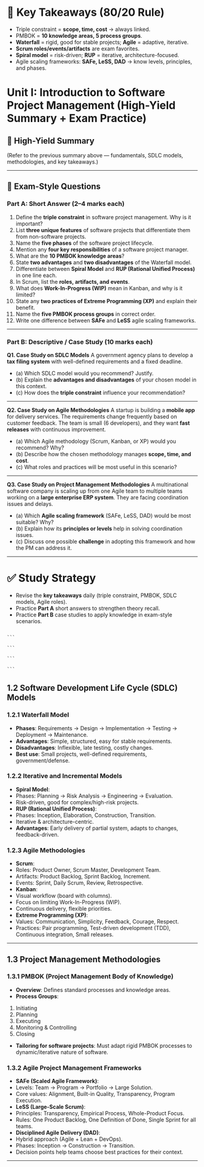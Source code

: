 # 🔑 Key Takeaways (80/20 Rule)

- Triple constraint = **scope, time, cost** → always linked.
- PMBOK = **10 knowledge areas, 5 process groups**.
- **Waterfall** = rigid, good for stable projects; **Agile** = adaptive, iterative.
- **Scrum roles/events/artifacts** are exam favorites.
- **Spiral model** = risk-driven; **RUP** = iterative, architecture-focused.
- Agile scaling frameworks: **SAFe, LeSS, DAD** → know levels, principles, and phases.

# Unit I: Introduction to Software Project Management (High-Yield Summary + Exam Practice)

## 🔑 High-Yield Summary

(Refer to the previous summary above — fundamentals, SDLC models, methodologies, and key takeaways.)

---

## 📝 Exam-Style Questions

### Part A: Short Answer (2–4 marks each)

1. Define the **triple constraint** in software project management. Why is it important?
2. List **three unique features** of software projects that differentiate them from non-software projects.
3. Name the **five phases** of the software project lifecycle.
4. Mention any **four key responsibilities** of a software project manager.
5. What are the **10 PMBOK knowledge areas**?
6. State **two advantages** and **two disadvantages** of the Waterfall model.
7. Differentiate between **Spiral Model** and **RUP (Rational Unified Process)** in one line each.
8. In Scrum, list the **roles, artifacts, and events**.
9. What does **Work-In-Progress (WIP)** mean in Kanban, and why is it limited?
10. State any **two practices of Extreme Programming (XP)** and explain their benefit.
11. Name the **five PMBOK process groups** in correct order.
12. Write one difference between **SAFe** and **LeSS** agile scaling frameworks.

---

### Part B: Descriptive / Case Study (10 marks each)

**Q1. Case Study on SDLC Models**
A government agency plans to develop a **tax filing system** with well-defined requirements and a fixed deadline.

- (a) Which SDLC model would you recommend? Justify.
- (b) Explain the **advantages and disadvantages** of your chosen model in this context.
- (c) How does the **triple constraint** influence your recommendation?

---

**Q2. Case Study on Agile Methodologies**
A startup is building a **mobile app** for delivery services. The requirements change frequently based on customer feedback. The team is small (6 developers), and they want **fast releases** with continuous improvement.

- (a) Which Agile methodology (Scrum, Kanban, or XP) would you recommend? Why?
- (b) Describe how the chosen methodology manages **scope, time, and cost**.
- (c) What roles and practices will be most useful in this scenario?

---

**Q3. Case Study on Project Management Methodologies**
A multinational software company is scaling up from one Agile team to multiple teams working on a **large enterprise ERP system**. They are facing coordination issues and delays.

- (a) Which **Agile scaling framework** (SAFe, LeSS, DAD) would be most suitable? Why?
- (b) Explain how its **principles or levels** help in solving coordination issues.
- (c) Discuss one possible **challenge** in adopting this framework and how the PM can address it.

---

# ✅ Study Strategy

- Revise the **key takeaways** daily (triple constraint, PMBOK, SDLC models, Agile roles).
- Practice **Part A** short answers to strengthen theory recall.
- Practice **Part B** case studies to apply knowledge in exam-style scenarios.

[^1]: [Coursera: PM](https://www.coursera.org/in/articles/triple-constraints-of-project-management?utm_medium=sem&utm_source=gg&utm_campaign=b2c_apac_x_multi_ftcof_career-academy_cx_dr_bau_gg_pmax_pr_s4_en_m_hyb_25-04_x&campaignid=22414226136&adgroupid=&device=c&keyword=&matchtype=&network=x&devicemodel=&creativeid=&assetgroupid=6566457651&targetid=&extensionid=&placement=&gad_source=1&gad_campaignid=22424344717)

````

```

```

```

```
````

## 1.2 Software Development Life Cycle (SDLC) Models

### 1.2.1 Waterfall Model

- **Phases**: Requirements → Design → Implementation → Testing → Deployment → Maintenance.
- **Advantages**: Simple, structured, easy for stable requirements.
- **Disadvantages**: Inflexible, late testing, costly changes.
- **Best use**: Small projects, well-defined requirements, government/defense.

### 1.2.2 Iterative and Incremental Models

- **Spiral Model**:
- Phases: Planning → Risk Analysis → Engineering → Evaluation.
- Risk-driven, good for complex/high-risk projects.
- **RUP (Rational Unified Process)**:
- Phases: Inception, Elaboration, Construction, Transition.
- Iterative & architecture-centric.
- **Advantages**: Early delivery of partial system, adapts to changes, feedback-driven.

### 1.2.3 Agile Methodologies

- **Scrum**:
- Roles: Product Owner, Scrum Master, Development Team.
- Artifacts: Product Backlog, Sprint Backlog, Increment.
- Events: Sprint, Daily Scrum, Review, Retrospective.
- **Kanban**:
- Visual workflow (board with columns).
- Focus on limiting Work-In-Progress (WIP).
- Continuous delivery, flexible priorities.
- **Extreme Programming (XP)**:
- Values: Communication, Simplicity, Feedback, Courage, Respect.
- Practices: Pair programming, Test-driven development (TDD), Continuous integration, Small releases.

---

## 1.3 Project Management Methodologies

### 1.3.1 PMBOK (Project Management Body of Knowledge)

- **Overview**: Defines standard processes and knowledge areas.
- **Process Groups**:

1.  Initiating
2.  Planning
3.  Executing
4.  Monitoring & Controlling
5.  Closing

- **Tailoring for software projects**: Must adapt rigid PMBOK processes to dynamic/iterative nature of software.

### 1.3.2 Agile Project Management Frameworks

- **SAFe (Scaled Agile Framework)**:
- Levels: Team → Program → Portfolio → Large Solution.
- Core values: Alignment, Built-in Quality, Transparency, Program Execution.
- **LeSS (Large-Scale Scrum)**:
- Principles: Transparency, Empirical Process, Whole-Product Focus.
- Rules: One Product Backlog, One Definition of Done, Single Sprint for all teams.
- **Disciplined Agile Delivery (DAD)**:
- Hybrid approach (Agile + Lean + DevOps).
- Phases: Inception → Construction → Transition.
- Decision points help teams choose best practices for their context.

---
